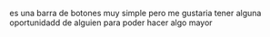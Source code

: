 es una barra de botones muy simple pero me gustaria tener alguna oportunidadd de alguien para poder hacer algo mayor
 
